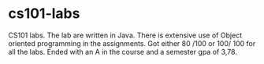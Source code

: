 # cs101-labs
 
CS101 labs.
The lab are written in Java. There is extensive use of Object oriented programming in the assignments. 
 Got either 80 /100 or 100/ 100 for all the labs.
 Ended with an A in the course and a semester gpa of 3,78.

